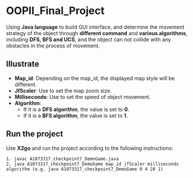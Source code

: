 # OOPII_Final_Project
Using **Java language** to build GUI interface, and determine the movement strategy of the object through **different command** and **various algorithms**, including **DFS, BFS and UCS**, and the object can not collide with any obstacles in the process of movement.
## Illustrate
- **Map_id**:  Depending on the map_id, the displayed map style will be different.
- **JfScaler**: Use to set the map zoom size.
- **Milliseconds**: Use to set the speed of object movement.
- **Algorithm**:
  - If it is a **DFS algorithm**, the value is set to **0**.
  - If it is a **BFS algorithm**, the value is set to **1**.
## Run the project
Use **X2go** and run the project according to the following instructions:
```
1. javac A1073317_checkpoint7_DemoGame.java
2. java A1073317_checkpoint7_DemoGame map_id jfScaler milliseconds algorithm (e.g. java A1073317_checkpoint7_DemoGame 0 4 20 1)
```
